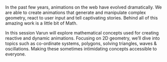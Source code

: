 In the past few years, animations on the web have evolved dramatically. We are able to create animations that generate and manipulate complex geometry, react to user input and tell captivating stories. Behind all of this amazing work is a little bit of Math.

In this session Varun will explore mathematical concepts used for creating reactive and dynamic animations. Focusing on 2D geometry, we’ll dive into topics such as co-ordinate systems, polygons, solving triangles, waves &
oscillations. Making these sometimes intimidating concepts accessible to everyone.
